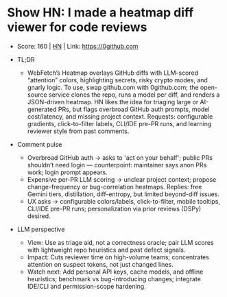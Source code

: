 # Show HN: I made a heatmap diff viewer for code reviews

- Score: 160 | [HN](https://news.ycombinator.com/item?id=45760321) | Link: https://0github.com

- TL;DR
  - WebFetch’s Heatmap overlays GitHub diffs with LLM-scored “attention” colors, highlighting secrets, risky crypto modes, and gnarly logic. To use, swap github.com with 0github.com; the open-source service clones the repo, runs a model per diff, and renders a JSON-driven heatmap. HN likes the idea for triaging large or AI-generated PRs, but flags overbroad GitHub auth prompts, model cost/latency, and missing project context. Requests: configurable gradients, click-to-filter labels, CLI/IDE pre-PR runs, and learning reviewer style from past comments.

- Comment pulse
  - Overbroad GitHub auth → asks to 'act on your behalf'; public PRs shouldn’t need login — counterpoint: maintainer says anon PRs work; login prompt appears.
  - Expensive per-PR LLM scoring → unclear project context; propose change-frequency or bug-correlation heatmaps. Replies: free Gemini tiers, distillation, diff-entropy, but limited beyond-diff issues.
  - UX asks → configurable colors/labels, click-to-filter, mobile tooltips, CLI/IDE pre-PR runs; personalization via prior reviews (DSPy) desired.

- LLM perspective
  - View: Use as triage aid, not a correctness oracle; pair LLM scores with lightweight repo heuristics and past defect signals.
  - Impact: Cuts reviewer time on high-volume teams; concentrates attention on suspect tokens, not just changed lines.
  - Watch next: Add personal API keys, cache models, and offline heuristics; benchmark vs bug-introducing changes; integrate IDE/CLI and permission-scope hardening.
